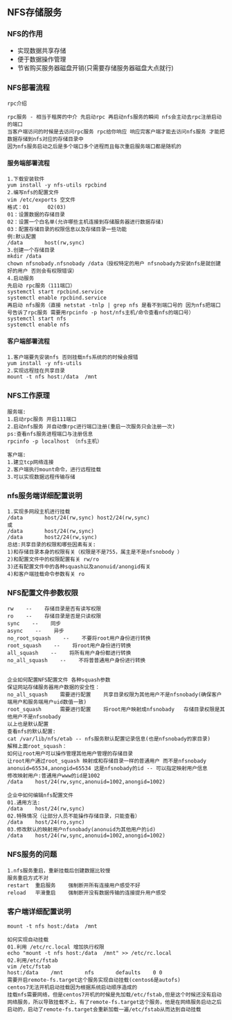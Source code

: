 ## NFS存储服务

### NFS的作用
* 实现数据共享存储
* 便于数据操作管理
* 节省购买服务器磁盘开销(只需要存储服务器磁盘大点就行)

### NFS部署流程
`rpc介绍`

	rpc服务 - 相当于租房的中介 先启动rpc 再启动nfs服务的瞬间 nfs会主动去rpc注册启动的端口
	当客户端访问的时候是去访问rpc服务 rpc给你响应 响应完客户端才能去访问nfs服务 才能把数据存储到nfs对应的存储目录中
	因为nfs服务启动之后是多个端口多个进程而且每次重启服务端口都是随机的

#### 服务端部署流程
	1.下载安装软件
	yum install -y nfs-utils rpcbind
	2.编写nfs的配置文件
	vim /etc/exports 空文件
	格式：01      02(03)
	01：设置数据的存储目录
	02：设置一个白名单(允许哪些主机连接到存储服务器进行数据存储)
	03：配置存储目录的权限信息以及存储目录一些功能
	例:默认配置
	/data       host(rw,sync)
	3.创建一个存储目录
	mkdir /data
	chown nfsnobady.nfsnobady /data（授权特定的用户 nfsnobady为安装nfs是就创建好的用户 否则会有权限错误）
	4.启动服务
	先启动 rpc服务（111端口）
	systemctl start rpcbind.service
	systemctl enable rpcbind.service
	再启动 nfs服务（直接 netstat -tnlp | grep nfs 是看不到端口号的 因为nfs把端口号告诉了rpc服务 需要用rpcinfo -p host/nfs主机/命令查看nfs的端口号）
	systemctl start nfs
	systemctl enable nfs
	
#### 客户端部署流程
	1.客户端要先安装nfs 否则挂载nfs系统的的时候会报错
	yum install -y nfs-utils
	2.实现远程挂在共享目录
	mount -t nfs host:/data  /mnt
	
	
### NFS工作原理
	服务端:
	1.启动rpc服务 开启111端口
	2.启动nfs服务 并自动像rpc进行端口注册(重启一次服务只会注册一次)
	ps:查看nfs服务进程端口与注册信息
	rpcinfo -p localhost （nfs主机）
	
	客户端:
	1.建立tcp网络连接
	2.客户端执行mount命令，进行远程挂载
	3.可以实现数据远程传输存储


### nfs服务端详细配置说明
	1.实现多网段主机进行挂载
	/data       host/24(rw,sync) host2/24(rw,sync)
	或
	/data       host/24(rw,sync)
	/data       host2/24(rw,sync)
	总结:共享目录的权限和哪些因素有关:
	1)和存储目录本身的权限有关（权限是不是755，属主是不是nfsnobody ）
	2)和配置文件中的权限配置有关 rw/ro 
	3)还有配置文件中的各种squash以及anonuid/anongid有关
	4)和客户端挂载命令参数有关 ro



### NFS配置文件参数权限
	rw    --    存储目录是否有读写权限
	ro    --    存储目录是否是只读权限
	sync    --    同步
	async    --    异步
	no_root_squash    --    不要将root用户身份进行转换
	root_squash    --    将root用户身份进行转换
	all_squash    --    将所有用户身份都进行转换
	no_all_squash    --    不将普普通用户身份进行转换
	
	
	企业如何配置NFS配置文件 各种squash参数
	保证网站存储服务器用户数据的安全性：
	no_all_squash    需要进行配置    共享目录权限为其他用户不是nfsnobady(确保客户端用户和服务端用户uid数值一致)
	root_squash      需要进行配置    将root用户映射成nfsnobady   存储目录权限是其他用户不是nfsnobady 
	以上也是默认配置
	查看nfs的默认配置:
	cat /var/lib/nfs/etab -- nfs服务默认配置记录信息(也是nfsnobady的家目录)
	解释上面root_squash：
	如何让root用户可以操作管理其他用户管理的存储目录
	让root用户通过root_squash 映射成和存储目录一样的普通用户 而不是nfsnobady
	anonuid=65534,anongid=65534 这是nfsnobady的id -- 可以指定映射用户信息
	修改映射用户:普通用户www的id是1002
	/data    host/24(rw,sync,anonuid=1002,anongid=1002)
	
	企业中如何编辑nfs配置文件
	01.通用方法:
	/data    host/24(rw,sync)
	02.特殊情况（让部分人员不能操作存储目录，只能查看）
	/data    host/24(ro,sync)
	03.修改默认的映射用户nfsnobady(anonuid为其他用户的id)
	/data    host/24(rw,sync,anonuid=1002,anongid=1002)
	
	
	
### NFS服务的问题
	1.nfs服务重启，重新挂载后创建数据比较慢
	服务重启方式不对
	restart  重启服务    强制断开所有连接用户感受不好
	reload   平滑重启    强制断开没有数据传输的连接提升用户感受
	
### 客户端详细配置说明
	mount -t nfs host:/data  /mnt
	
	如何实现自动挂载
	01.利用 /etc/rc.local 增加执行权限
	echo "mount -t nfs host:/data  /mnt" >> /etc/rc.local
	02.利用/etc/fstab
	vim /etc/fstab
	host:/data    /mnt       nfs       defaults    0 0
	需要开启remote-fs.target这个服务实现自动挂载(centos6是autofs)
	centos7无法开机启动挂载因为根据系统启动顺序造成的
	挂载nfs需要网络，但是centos7开机的时候是先加载/etc/fstab,但是这个时候还没有启动网络服务，所以导致挂载不上，有了remote-fs.target这个服务，他是在网络服务启动之后启动的，启动了remote-fs.target会重新加载一遍/etc/fstab从而达到自动挂载
	
	
	
	
	
	
















